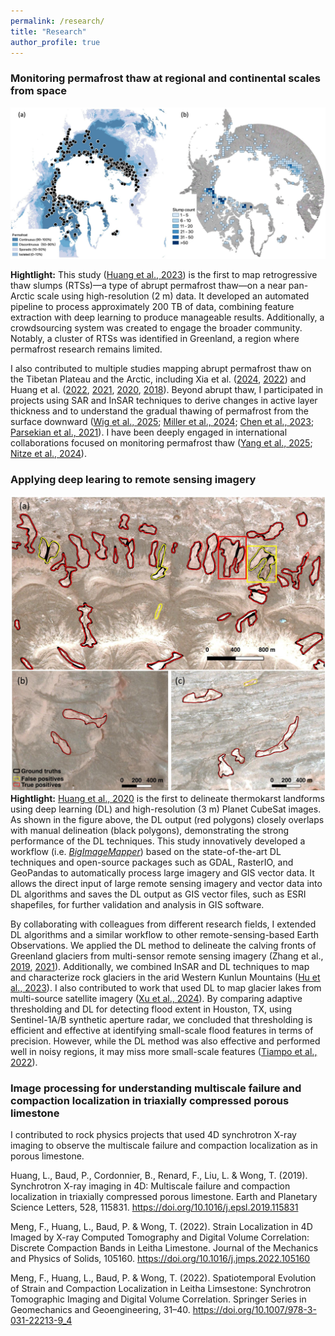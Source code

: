 ```yaml
---
permalink: /research/
title: "Research"
author_profile: true
---
```



### Monitoring permafrost thaw at regional and continental scales from space
![Figure 1](../images/thawslump_points_density_v2_trim.jpg)

**Hightlight:** 
This study ([Huang et al., 2023](https://doi.org/10.1016/j.isprsjprs.2023.10.008)) is the first to map retrogressive thaw slumps (RTSs)—a type of abrupt permafrost thaw—on a near pan-Arctic scale using high-resolution (2 m) data. It developed an automated pipeline to process approximately 200 TB of data, combining feature extraction with deep learning to produce manageable results. Additionally, a crowdsourcing system was created to engage the broader community. Notably, a cluster of RTSs was identified in Greenland, a region where permafrost research remains limited.


I also contributed to multiple studies mapping abrupt permafrost thaw on the Tibetan Plateau and the Arctic, including Xia et al. ([2024](https://doi.org/10.1029/2024gl109616), [2022](https://doi.org/10.5194/essd-14-3875-2022)) and Huang et al. ([2022](https://doi.org/10.3390/rs14122747), [2021](https://doi.org/10.1016/j.jag.2021.102399), [2020](https://doi.org/10.1016/j.rse.2019.111534), [2018](https://doi.org/10.3390/rs10122067)). Beyond abrupt thaw, I participated in projects using SAR and InSAR techniques to derive changes in active layer thickness and to understand the gradual thawing of permafrost from the surface downward ([Wig et al., 2025](https://doi.org/10.1029/2024ea003725); [Miller et al., 2024](https://doi.org/10.5194/essd-16-2605-2024); [Chen et al., 2023](https://doi.org/10.1029/2022ea002453); [Parsekian et al., 2021](https://doi.org/10.3390/rs13152876)). I have been deeply engaged in international collaborations focused on monitoring permafrost thaw ([Yang et al., 2025](https://doi.org/10.1038/s41597-025-04372-7); [Nitze et al., 2024](https://doi.org/10.1002/ppp.2249)).



### Applying deep learing to remote sensing imagery

![Figure 1](../images/zoom_in_mapped_polygons_trim.jpg)
**Hightlight:** 
[Huang et al., 2020](https://doi.org/10.1016/j.rse.2019.111534) is the first to delineate thermokarst landforms using deep learning (DL) and high-resolution (3 m) Planet CubeSat images. As shown in the figure above, the DL output (red polygons) closely overlaps with manual delineation (black polygons), demonstrating the strong performance of the DL techniques. 
This study innovatively developed a workflow (i.e. [*BigImageMapper*](https://github.com/yghlc/BigImageMapper)) based on the state-of-the-art DL techniques and open-source packages such as GDAL, RasterIO, and GeoPandas to automatically process large imagery and GIS vector data. It allows the direct input of large remote sensing imagery and vector data into DL algorithms and saves the DL output as GIS vector files, such as ESRI shapefiles, for further validation and analysis in GIS software. 


By collaborating with colleagues from different research fields, I extended DL algorithms and a similar workflow to other remote-sensing-based Earth Observations. We applied the DL method to delineate the calving fronts of Greenland glaciers from multi-sensor remote sensing imagery (Zhang et al., [2019](https://doi.org/10.5194/tc-13-1729-2019), [2021](https://doi.org/10.1016/j.rse.2020.112265)). Additionally, we combined InSAR and DL techniques to map and characterize rock glaciers in the arid Western Kunlun Mountains ([Hu et al., 2023](https://doi.org/10.1029/2023jf007206)). I also contributed to work that used DL to map glacier lakes from multi-source satellite imagery ([Xu et al., 2024](https://doi.org/10.1016/j.srs.2024.100157)). By comparing adaptive thresholding and DL for detecting flood extent in Houston, TX, using Sentinel-1A/B synthetic aperture radar, we concluded that thresholding is efficient and effective at identifying small-scale flood features in terms of precision. However, while the DL method was also effective and performed well in noisy regions, it may miss more small-scale features ([Tiampo et al., 2022](https://doi.org/10.3390/rs14092261)).




### Image processing for understanding multiscale failure and compaction localization in triaxially compressed porous limestone
I contributed to rock physics projects that used 4D synchrotron X-ray imaging to observe the multiscale failure and compaction  localization as in porous limestone. 

Huang, L., Baud, P., Cordonnier, B., Renard, F., Liu, L. & Wong, T. (2019). Synchrotron X-ray imaging in 4D: Multiscale failure and compaction localization in triaxially compressed porous limestone. Earth and Planetary Science Letters, 528, 115831. https://doi.org/10.1016/j.epsl.2019.115831

Meng, F., Huang, L., Baud, P. & Wong, T. (2022). Strain Localization in 4D Imaged by X-ray Computed Tomography and Digital Volume Correlation: Discrete Compaction Bands in Leitha Limestone. Journal of the Mechanics and Physics of Solids, 105160. https://doi.org/10.1016/j.jmps.2022.105160


Meng, F., Huang, L., Baud, P. & Wong, T. (2022). Spatiotemporal Evolution of Strain and Compaction Localization in Leitha Limsestone: Synchrotron Tomographic Imaging and Digital Volume Correlation. Springer Series in Geomechanics and Geoengineering, 31–40. https://doi.org/10.1007/978-3-031-22213-9_4



